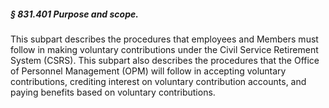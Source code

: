 ##### § 831.401 Purpose and scope. #####

This subpart describes the procedures that employees and Members must follow in making voluntary contributions under the Civil Service Retirement System (CSRS). This subpart also describes the procedures that the Office of Personnel Management (OPM) will follow in accepting voluntary contributions, crediting interest on voluntary contribution accounts, and paying benefits based on voluntary contributions.